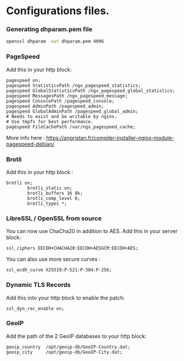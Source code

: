 # Configurations files.

### Generating dhparam.pem file

```bash
openssl dhparam -out dhparam.pem 4096
```

### PageSpeed

Add this in your http block:

```
pagespeed on;
pagespeed StatisticsPath /ngx_pagespeed_statistics;
pagespeed GlobalStatisticsPath /ngx_pagespeed_global_statistics;
pagespeed MessagesPath /ngx_pagespeed_message;
pagespeed ConsolePath /pagespeed_console;
pagespeed AdminPath /pagespeed_admin;
pagespeed GlobalAdminPath /pagespeed_global_admin;
# Needs to exist and be writable by nginx.
# Use tmpfs for best performance.
pagespeed FileCachePath /var/ngx_pagespeed_cache;
```
More info here : https://angristan.fr/compiler-installer-nginx-module-pagespeed-debian/

### Brotli

Add this in your http block :

```
brotli on;
        brotli_static on;
        brotli_buffers 16 8k;
        brotli_comp_level 6;
        brotli_types *;
```

### LibreSSL / OpenSSL from source

You can now use ChaCha20 in addition to AES. Add this in your server block:

`ssl_ciphers EECDH+CHACHA20:EECDH+AESGCM:EECDH+AES;`

You can also use more secure curves :

`ssl_ecdh_curve X25519:P-521:P-384:P-256;`

### Dynamic TLS Records

Add this into your http block to enable the patch:

`ssl_dyn_rec_enable on;`


### GeoIP

Add the path of the 2 GeoIP databases to your http block:

```
geoip_country  /opt/geoip-db/GeoIP-Country.dat;
geoip_city     /opt/geoip-db/GeoIP-City.dat;
```

